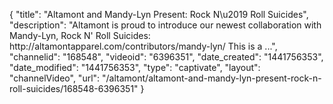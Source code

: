 {
    "title": "Altamont and Mandy-Lyn Present: Rock N\u2019 Roll Suicides",
    "description": "Altamont is proud to introduce our newest collaboration with Mandy-Lyn, Rock N' Roll Suicides: http:\/\/altamontapparel.com\/contributors\/mandy-lyn\/ This is a ...",
    "channelid": "168548",
    "videoid": "6396351",
    "date_created": "1441756353",
    "date_modified": "1441756353",
    "type": "captivate",
    "layout": "channelVideo",
    "url": "\/altamont\/altamont-and-mandy-lyn-present-rock-n-roll-suicides\/168548-6396351"
}